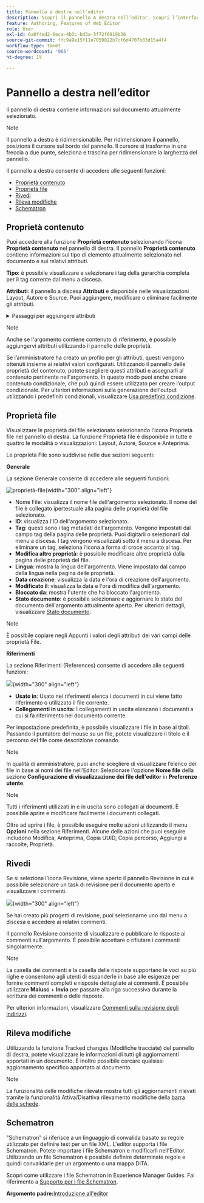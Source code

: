 ```yaml
---
title: Pannello a destra nell’editor
description: Scopri il pannello A destra nell’editor. Scopri l’interfaccia e le funzioni dell’editor in Adobe Experience Manager Guides.
feature: Authoring, Features of Web Editor
role: User
exl-id: 6a0f4ed2-6eca-4b3c-bd3a-3f72f6919b36
source-git-commit: ffc9a9e15f11e7059822b7cf6d4707b83d15a4f4
workflow-type: tm+mt
source-wordcount: '965'
ht-degree: 1%

---
```


# Pannello a destra nell’editor

Il pannello di destra contiene informazioni sul documento attualmente selezionato.

>[!NOTE]
>
> Il pannello a destra è ridimensionabile. Per ridimensionare il pannello, posiziona il cursore sul bordo del pannello. Il cursore si trasforma in una freccia a due punte, seleziona e trascina per ridimensionare la larghezza del pannello.

Il pannello a destra consente di accedere alle seguenti funzioni:

- [Proprietà contenuto](#content-properties)
- [Proprietà file](#file-properties)
- [Rivedi](#review)
- [Rileva modifiche](#track-changes)
- [Schematron](#schematron)

## Proprietà contenuto

Puoi accedere alla funzione **Proprietà contenuto** selezionando l&#39;icona **Proprietà contenuto** nel pannello di destra. Il pannello **Proprietà contenuto** contiene informazioni sul tipo di elemento attualmente selezionato nel documento e sui relativi attributi.

**Tipo**: è possibile visualizzare e selezionare i tag della gerarchia completa per il tag corrente dal menu a discesa.

**Attributi**: il pannello a discesa **Attributi** è disponibile nelle visualizzazioni Layout, Autore e Source. Puoi aggiungere, modificare o eliminare facilmente gli attributi.

<details>
    <summary> Passaggi per aggiungere attributi </summary>


1. Seleziona **Aggiungi**.

   ![attributi nelle proprietà del contenuto](images/properties-tab-attributes_cs.png){width="300" align="left"}

1. Nel pannello a discesa **Attributo**, seleziona l&#39;attributo dall&#39;elenco a discesa e specifica il valore di un attributo.  Quindi seleziona **Aggiungi**.

   ![pannello attributi con più attributi &#x200B;](images/attributes-multiple-properties.png){width="300" align="left"}

1. Per modificare l&#39;attributo, passa il puntatore su di esso e seleziona **Modifica** ![icona-modifica](images/edit_pencil_icon.svg).

1. Per eliminare l&#39;attributo, posizionare il puntatore del mouse su di esso e selezionare **Elimina** ![elimina-icona](images/Delete_icon.svg).

</details>


>[!NOTE]
>
> Anche se l&#39;argomento contiene contenuto di riferimento, è possibile aggiungervi attributi utilizzando il pannello delle proprietà.

Se l’amministratore ha creato un profilo per gli attributi, questi vengono ottenuti insieme ai relativi valori configurati. Utilizzando il pannello delle proprietà del contenuto, potete scegliere questi attributi e assegnarli al contenuto pertinente nell&#39;argomento. In questo modo puoi anche creare contenuto condizionale, che può quindi essere utilizzato per creare l’output condizionale. Per ulteriori informazioni sulla generazione dell&#39;output utilizzando i predefiniti condizionali, visualizzare [Usa predefiniti condizione](generate-output-use-condition-presets.md#).



## Proprietà file

Visualizzare le proprietà del file selezionato selezionando l&#39;icona Proprietà file nel pannello di destra. La funzione Proprietà file è disponibile in tutte e quattro le modalità o visualizzazioni: Layout, Autore, Source e Anteprima.

Le proprietà File sono suddivise nelle due sezioni seguenti:

**Generale**

La sezione Generale consente di accedere alle seguenti funzioni:

![proprietà-file](images/file-properties-general.png){width="300" align="left"}

- **&#x200B;**&#x200B;Nome File: visualizza il nome file dell&#39;argomento selezionato. Il nome del file è collegato ipertestuale alla pagina delle proprietà del file selezionato.
- **ID**: visualizza l&#39;ID dell&#39;argomento selezionato.
- **Tag**: questi sono i tag metadati dell&#39;argomento. Vengono impostati dal campo tag della pagina delle proprietà. Puoi digitarli o selezionarli dal menu a discesa.  I tag vengono visualizzati sotto il menu a discesa. Per eliminare un tag, seleziona l’icona a forma di croce accanto al tag.
- **Modifica altre proprietà**: è possibile modificare altre proprietà dalla pagina delle proprietà del file.
- **Lingua**: mostra la lingua dell&#39;argomento. Viene impostato dal campo della lingua nella pagina delle proprietà.
- **Data creazione**: visualizza la data e l&#39;ora di creazione dell&#39;argomento.
- **Modificato il**: visualizza la data e l&#39;ora di modifica dell&#39;argomento.
- **Bloccato da**: mostra l&#39;utente che ha bloccato l&#39;argomento.
- **Stato documento**: è possibile selezionare e aggiornare lo stato del documento dell&#39;argomento attualmente aperto. Per ulteriori dettagli, visualizzare [Stato documento](web-editor-document-states.md#).

>[!NOTE]
>
> È possibile copiare negli Appunti i valori degli attributi dei vari campi delle proprietà File.

**Riferimenti**

La sezione Riferimenti (References) consente di accedere alle seguenti funzioni:

![](images/file-properties-references.png){width="300" align="left"}

- **Usato in**: Usato nei riferimenti elenca i documenti in cui viene fatto riferimento o utilizzato il file corrente.
- **Collegamenti in uscita:** I collegamenti in uscita elencano i documenti a cui si fa riferimento nel documento corrente.

Per impostazione predefinita, è possibile visualizzare i file in base ai titoli. Passando il puntatore del mouse su un file, potete visualizzare il titolo e il percorso del file come descrizione comando.

>[!NOTE]
>
> In qualità di amministratore, puoi anche scegliere di visualizzare l’elenco dei file in base ai nomi dei file nell’Editor. Selezionare l&#39;opzione **Nome file** della sezione **Configurazione di visualizzazione dei file dell&#39;editor** in **Preferenze utente**.

>[!NOTE]
>
> Tutti i riferimenti utilizzati in e in uscita sono collegati ai documenti. È possibile aprire e modificare facilmente i documenti collegati.

Oltre ad aprire i file, è possibile eseguire molte azioni utilizzando il menu **Opzioni** nella sezione Riferimenti. Alcune delle azioni che puoi eseguire includono Modifica, Anteprima, Copia UUID, Copia percorso, Aggiungi a raccolte, Proprietà.

## Rivedi

Se si seleziona l&#39;icona Revisione, viene aperto il pannello Revisione in cui è possibile selezionare un task di revisione per il documento aperto e visualizzare i commenti.

![](images/review-panel-before-opening.png){width="300" align="left"}

Se hai creato più progetti di revisione, puoi selezionarne uno dal menu a discesa e accedere ai relativi commenti.

Il pannello Revisione consente di visualizzare e pubblicare le risposte ai commenti sull&#39;argomento. È possibile accettare o rifiutare i commenti singolarmente.

>[!NOTE]
>
> La casella dei commenti e la casella delle risposte supportano le voci su più righe e consentono agli utenti di espanderle in base alle esigenze per fornire commenti completi e risposte dettagliate ai commenti. È possibile utilizzare **Maiusc** + **Invio** per passare alla riga successiva durante la scrittura dei commenti o delle risposte.

Per ulteriori informazioni, visualizzare [Commenti sulla revisione degli indirizzi](review-address-review-comments.md#).

## Rileva modifiche

Utilizzando la funzione Tracked changes (Modifiche tracciate) del pannello di destra, potete visualizzare le informazioni di tutti gli aggiornamenti apportati in un documento. È inoltre possibile cercare qualsiasi aggiornamento specifico apportato al documento.

>[!NOTE]
>
> La funzionalità delle modifiche rilevate mostra tutti gli aggiornamenti rilevati tramite la funzionalità Attiva/Disattiva rilevamento modifiche della [barra delle schede](./web-editor-tab-bar.md).

## Schematron

&quot;Schematron&quot; si riferisce a un linguaggio di convalida basato su regole utilizzato per definire test per un file XML. L&#39;editor supporta i file Schematron. Potete importare i file Schematron e modificarli nell&#39;Editor. Utilizzando un file Schematron è possibile definire determinate regole e quindi convalidarle per un argomento o una mappa DITA.

Scopri come utilizzare i file Schematron in Experience Manager Guides. Fai riferimento a [Supporto per i file Schematron](./support-schematron-file.md).



**Argomento padre:**&#x200B;[&#x200B; Introduzione all&#39;editor](web-editor.md)
